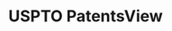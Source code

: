 ---
layout: default
bigquery: https://console.cloud.google.com/bigquery?p=patents-public-data&d=patentsview&page=dataset
citation: Attribution should be given to PatentsView for use, distribution, or derivative
  works.
code: https://github.com/CSSIP-AIR/PatentsView-Code-Snippets/
contributors: USPTO
cost: None
description: 'PatentsView includes US patent data including raw data (summaries, applications,
  pregrant applications), disambugations of inventors and assignees, and inventor
  gender estimates.  Also foreign priority data, # of figures and sheets, and government
  interest statements.'
documentation: https://patentsview.org/query/builder-faqs
last_edit: 04/06/2022, 17:44:11
location: https://patentsview.org/
maintained_by: USPTO
record_creation_timestamp: 12/2/2020 17:20:46
schema_fields:
- disamb_assignee_id_20181127
- rule_47
- county
- status
- state_fips
- subcategory_id
- num
- application_id
- disclaimer_date
- disamb_inventor_id_20200630
- state
- latin_name
- country_transformed
- longitude
- subclass
- ipc_class
- _102_date
- disamb_inventor_id_20201229
- term_grant
- filename
- level_one
- group
- type
- organization_id
- male_flag
- rawinventor_id
- mainclass_id
- uuid
- disamb_assignee_id_20191231
- dependent
- gi_statement
- disamb_assignee_id_20190312
- sequence
- withdrawn
- doctype
- term_disclaimer
- doc_type
- relkind
- disamb_inventor_id_20191231
- title
- disamb_assignee_id_20190820
- exemplary
- name_last
- category_id
- section_id
- latlong
- kind
- subsection_id
- subclass_id
- citation_id
- patent_id
- latitude
- classification_level
- rawlocation_id
- classification_data_source
- lname
- disamb_assignee_id_20200331
- lapse_of_patent
- classification_value
- subgroup_id
- sector_title
- disamb_inventor_id_20171226
- disamb_inventor_id_20190312
- subgroup
- publication_number
- lawyer_id
- num_sheets
- term_extension
- id
- num_claims
- name_first
- contract_award_number
- variety
- deceased
- category
- disamb_inventor_id_20200929
- inventor_id
- date
- number
- classification_status
- text
- disamb_inventor_id_20180528
- country
- disamb_inventor_id_20200331
- _371_date
- organization
- disamb_assignee_id_20191008
- action_date
- location_id
- section
- disamb_inventor_id_20171003
- disamb_inventor_id_20170307
- designation
- reldocno
- disamb_inventor_id_20191008
- series_code
- fname
- name
- level_three
- field_title
- f371_date
- level_two
- symbol_position
- county_fips
- disamb_assignee_id_20200929
- disamb_inventor_id_20170808
- city
- ipc_version_indicator
- assignee_id
- attribution_status
- applicant_type
- length
- num_figures
- field_id
- disamb_assignee_id_20200630
- f102_date
- male
- disamb_inventor_id_20181127
- rel_id
- disamb_inventor_id_20190820
- abstract
- role
- main_group
- rawassignee_id
- group_id
shortname: patentsview
tags:
- disambiguation
- United States
- gender
terms_of_use: Creative Commons Attribution 4.0 International License.
timeframe: 1963-1999
title: USPTO PatentsView
uuid: cf1780b1-e265-4e49-8d1d-83b9cfe0fd9a
---